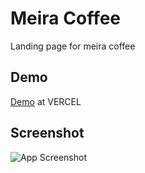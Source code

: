 # Meira Coffee

Landing page for meira coffee

## Demo
[Demo](https://meiracoffee.vercel.app/) at VERCEL

## Screenshot

![App Screenshot](https://ik.imagekit.io/n0t5masg5jg/work/screenshot_meiracoffee_-24vCrnMFGF.png?updatedAt=1638006148250)